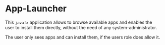 # App-Launcher
This `javafx` application allows to browse available apps and enables the user to install them directly,
without the need of any system-administrator.

The user only sees apps and can install them, if the users role does allow it.
